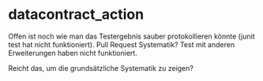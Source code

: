 # datacontract_action

Offen ist noch wie man das Testergebnis sauber protokollieren könnte (junit test hat nicht funktioniert).
Pull Request Systematik? Test mit anderen Erweiterungen haben nicht funktioniert.

Reicht das, um die grundsätzliche Systematik zu zeigen?


